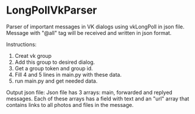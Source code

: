 # LongPollVkParser
Parser of important messages in VK dialogs using vkLongPoll in json file.
Message with "@all" tag will be received and written in json format.


Instructions:
1) Creat vk group
2) Add this group to desired dialog.
3) Get a group token and group id.
4) Fill 4 and 5 lines in main.py with these data.
5) run main.py and get needed data.

Output json file:
Json file has 3 arrays: main, forwarded and replyed messages.
Each of these arrays has a field with text and an "url" array that contains links to all photos and files in the message.
